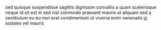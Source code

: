 sed quisque suspendisse sagittis dignissim convallis a quam scelerisque neque id
sit est in sed nisl commodo praesent mauris ut aliquam sed a vestibulum eu eu
non erat condimentum ut viverra enim venenatis
[in](generated_webpages/mauris3.md) sodales vel mauris